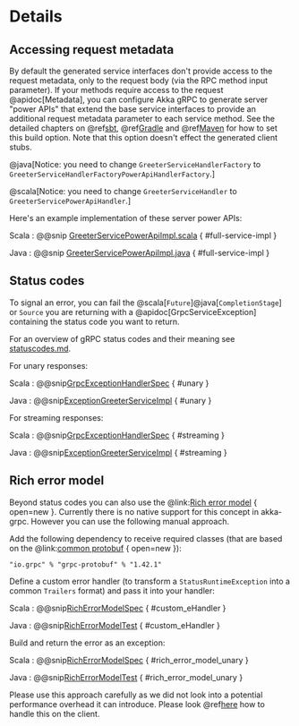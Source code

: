 # Details

## Accessing request metadata

By default the generated service interfaces don't provide access to the request metadata, only to the request
body (via the RPC method input parameter). If your methods require access to the request @apidoc[Metadata], you can configure
Akka gRPC to generate server "power APIs" that extend the base service interfaces to provide an additional
request metadata parameter to each service method. See the detailed chapters on @ref[sbt](../buildtools/sbt.md), @ref[Gradle](../buildtools/gradle.md)
and @ref[Maven](../buildtools/maven.md) for how to set this build option. Note that this option doesn't effect the
generated client stubs.

@java[Notice: you need to change `GreeterServiceHandlerFactory` to `GreeterServiceHandlerFactoryPowerApiHandlerFactory`.]

@scala[Notice: you need to change `GreeterServiceHandler` to `GreeterServicePowerApiHandler`.]

Here's an example implementation of these server power APIs:

Scala
:  @@snip [GreeterServicePowerApiImpl.scala](/plugin-tester-scala/src/main/scala/example/myapp/helloworld/PowerGreeterServiceImpl.scala) { #full-service-impl }

Java
:  @@snip [GreeterServicePowerApiImpl.java](/plugin-tester-java/src/main/java/example/myapp/helloworld/GreeterServicePowerApiImpl.java) { #full-service-impl }

## Status codes

To signal an error, you can fail the @scala[`Future`]@java[`CompletionStage`] or `Source` you are returning with a @apidoc[GrpcServiceException] containing the status code you want to return.

For an overview of gRPC status codes and their meaning see [statuscodes.md](https://github.com/grpc/grpc/blob/master/doc/statuscodes.md).

For unary responses:

Scala
:    @@snip[GrpcExceptionHandlerSpec](/interop-tests/src/test/scala/akka/grpc/scaladsl/GrpcExceptionHandlerSpec.scala) { #unary }

Java
:   @@snip[ExceptionGreeterServiceImpl](/interop-tests/src/test/java/example/myapp/helloworld/grpc/ExceptionGreeterServiceImpl.java) { #unary }

For streaming responses:

Scala
:    @@snip[GrpcExceptionHandlerSpec](/interop-tests/src/test/scala/akka/grpc/scaladsl/GrpcExceptionHandlerSpec.scala) { #streaming }

Java
:   @@snip[ExceptionGreeterServiceImpl](/interop-tests/src/test/java/example/myapp/helloworld/grpc/ExceptionGreeterServiceImpl.java) { #streaming }

## Rich error model
Beyond status codes you can also use the @link:[Rich error model](https://www.grpc.io/docs/guides/error/#richer-error-model) { open=new }. Currently there is no native support for this concept in akka-grpc. However you can use the following manual approach.

Add the following dependency to receive required classes (that are based on the @link:[common protobuf](https://cloud.google.com/apis/design/errors#error_model) { open=new }):

```
"io.grpc" % "grpc-protobuf" % "1.42.1"
```

Define a custom error handler (to transform a `StatusRuntimeException` into a common `Trailers` format) and pass it into your handler: 

Scala
:    @@snip[RichErrorModelSpec](/interop-tests/src/test/scala/akka/grpc/scaladsl/RichErrorModelSpec.scala) { #custom_eHandler }

Java
:    @@snip[RichErrorModelTest](/interop-tests/src/test/java/example/myapp/helloworld/grpc/RichErrorModelTest.java) { #custom_eHandler }

Build and return the error as an exception:

Scala
:    @@snip[RichErrorModelSpec](/interop-tests/src/test/scala/akka/grpc/scaladsl/RichErrorModelSpec.scala) { #rich_error_model_unary }

Java
:    @@snip[RichErrorModelTest](/interop-tests/src/test/java/example/myapp/helloworld/grpc/RichErrorImpl.java) { #rich_error_model_unary }

Please use this approach carefully as we did not look into a potential performance overhead it can introduce. Please look @ref[here](../client/details.md) how to handle this on the client.